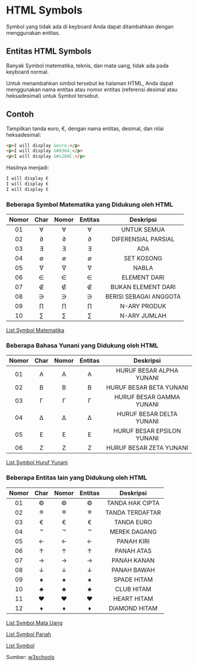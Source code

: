 # HTML Symbols

Symbol yang tidak ada di keyboard Anda dapat ditambahkan dengan menggunakan entitas.

## Entitas HTML Symbols

Banyak Symbol matematika, teknis, dan mata uang, tidak ada pada keyboard normal.

Untuk menambahkan simbol tersebut ke halaman HTML, Anda dapat menggunakan nama entitas atau nomor entitas (referensi desimal atau heksadesimal) untuk Symbol tersebut.

## Contoh

Tampilkan tanda euro, €, dengan nama entitas, desimal, dan nilai heksadesimal:

```html
<p>I will display &euro;</p>
<p>I will display &#8364;</p>
<p>I will display &#x20AC;</p>
```

Hasilnya menjadi:

```html
I will display € 
I will display € 
I will display €
```

### Beberapa Symbol Matematika yang Didukung oleh HTML

| Nomor | Char |  Nomor  | Entitas  |        Deskripsi         |
| :---: | :--: | :-----: | :------: | :----------------------: |
|  01   |  ∀   | &#8704; | &forall; |        UNTUK SEMUA       |
|  02   |  ∂   | &#8706; |  &part;  |    DIFERENSIAL PARSIAL   |
|  03   |  ∃   | &#8707; | &exist;  |           ADA            |
|  04   |  ∅   | &#8709; | &empty;  |        SET KOSONG        |
|  05   |  ∇   | &#8711; | &nabla;  |           NABLA          |
|  06   |  ∈   | &#8712; |  &isin;  |        ELEMENT DARI      |
|  07   |  ∉   | &#8713; | &notin;  |    BUKAN ELEMENT DARI    |
|  08   |  ∋   | &#8715; |   &ni;   |  BERISI SEBAGAI ANGGOTA  |
|  09   |  ∏   | &#8719; |  &prod;  |       N-ARY PRODUK       |
|  10   |  ∑   | &#8721; |  &sum;   |       N-ARY JUMLAH       |

[List Symbol Matematika](https://www.w3schools.com/charsets/ref_utf_math.asp)

### Beberapa Bahasa Yunani yang Didukung oleh HTML

| Nomor | Char | Nomor  |  Entitas  |          Deskripsi           |
| :---: | :--: | :----: | :-------: | :--------------------------: |
|  01   |  Α   | &#913; |  &Alpha;  |  HURUF BESAR ALPHA YUNANI    |
|  02   |  Β   | &#914; |  &Beta;   |  HURUF BESAR BETA YUNANI     |
|  03   |  Γ   | &#915; |  &Gamma;  |  HURUF BESAR GAMMA YUNANI    |
|  04   |  Δ   | &#916; |  &Delta;  |  HURUF BESAR DELTA YUNANI    |
|  05   |  Ε   | &#917; | &Epsilon; | HURUF BESAR EPSILON YUNANI   |
|  06   |  Ζ   | &#918; |  &Zeta;   |  HURUF BESAR ZETA YUNANI     |

[List Symbol Huruf Yunani](https://www.w3schools.com/charsets/ref_utf_greek.asp)

### Beberapa Entitas lain yang Didukung oleh HTML

| Nomor | Char |  Nomor  | Entitas  |      Deskripsi      |
| :---: | :--: | :-----: | :------: | :-----------------: |
|  01   |  ©   | &#169;  |  &copy;  |   TANDA HAK CIPTA   |
|  02   |  ®   | &#174;  |  &reg;   |  TANDA TERDAFTAR    |
|  03   |  €   | &#8364; |  &euro;  |     TANDA EURO      |
|  04   |  ™   | &#8482; | &trade;  |     MEREK DAGANG    |
|  05   |  ←   | &#8592; |  &larr;  |      PANAH KIRI     |
|  06   |  ↑   | &#8593; |  &uarr;  |      PANAH ATAS     |
|  07   |  →   | &#8594; |  &rarr;  |      PANAH KANAN    |
|  08   |  ↓   | &#8595; |  &darr;  |      PANAH BAWAH    |
|  09   |  ♠   | &#9824; | &spades; |      SPADE HITAM    |
|  10   |  ♣   | &#9827; | &clubs;  |      CLUB HITAM     |
|  11   |  ♥   | &#9829; | &hearts; |      HEART HITAM    |
|  12   |  ♦   | &#9830; | &diams;  |      DIAMOND HITAM  |

[List Symbol Mata Uang](https://www.w3schools.com/charsets/ref_utf_currency.asp)

[List Symbol Panah](https://www.w3schools.com/charsets/ref_utf_arrows.asp)

[List Symbol](https://www.w3schools.com/charsets/ref_utf_symbols.asp)

Sumber: [w3schools](https://www.w3schools.com/html/html_symbols.asp)

